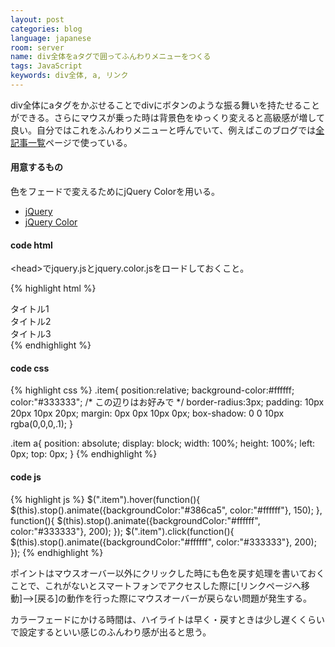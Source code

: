 ```yaml
---
layout: post
categories: blog
language: japanese
room: server
name: div全体をaタグで囲ってふんわりメニューをつくる
tags: JavaScript
keywords: div全体, a, リンク
---
```


div全体にaタグをかぶせることでdivにボタンのような振る舞いを持たせることができる。さらにマウスが乗った時は背景色をゆっくり変えると高級感が増して良い。自分ではこれをふんわりメニューと呼んでいて、例えばこのブログでは[全記事一覧](/entries/)ページで使っている。

#### 用意するもの

色をフェードで変えるためにjQuery Colorを用いる。

* [jQuery](http://jquery.com/)
* [jQuery Color](https://github.com/jquery/jquery-color/)

#### <span class="lsf">code</span> html

&lt;head&gt;でjquery.jsとjquery.color.jsをロードしておくこと。

{% highlight html %}
<div class="item"><a href="#"></a>タイトル1</div>
<div class="item"><a href="#"></a>タイトル2</div>
<div class="item"><a href="#"></a>タイトル3</div>
{% endhighlight %}

#### <span class="lsf">code</span> css

{% highlight css %}
.item{
  position:relative;
  background-color:#ffffff;
  color:"#333333";
  /* この辺りはお好みで */
  border-radius:3px;
  padding: 10px 20px 10px 20px;
  margin: 0px 0px 10px 0px;
  box-shadow: 0 0 10px rgba(0,0,0,.1);
}

.item a{
  position: absolute;
  display: block;
  width: 100%;
  height: 100%;
  left: 0px;
  top: 0px;
}
{% endhighlight %}

#### <span class="lsf">code</span> js

{% highlight js %}
$(".item").hover(function(){
  $(this).stop().animate({backgroundColor:"#386ca5", color:"#ffffff"}, 150);
}, function(){
  $(this).stop().animate({backgroundColor:"#ffffff", color:"#333333"}, 200);
});
$(".item").click(function(){
  $(this).stop().animate({backgroundColor:"#ffffff", color:"#333333"}, 200);
});
{% endhighlight %}

ポイントはマウスオーバー以外にクリックした時にも色を戻す処理を書いておくことで、これがないとスマートフォンでアクセスした際に[リンクページへ移動]-->[戻る]の動作を行った際にマウスオーバーが戻らない問題が発生する。

カラーフェードにかける時間は、ハイライトは早く・戻すときは少し遅くくらいで設定するといい感じのふんわり感が出ると思う。
